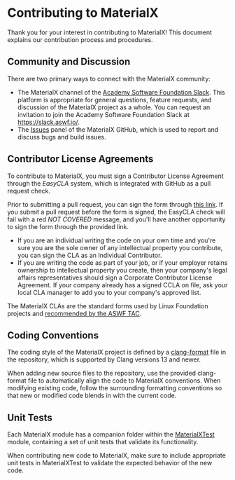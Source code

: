 # Contributing to MaterialX

Thank you for your interest in contributing to MaterialX!  This document explains our contribution process and procedures.

## Community and Discussion

There are two primary ways to connect with the MaterialX community:

* The MaterialX channel of the [Academy Software Foundation Slack](http://academysoftwarefdn.slack.com/).  This platform is appropriate for general questions, feature requests, and discussion of the MaterialX project as a whole.  You can request an invitation to join the Academy Software Foundation Slack at https://slack.aswf.io/.
* The [Issues](https://github.com/AcademySoftwareFoundation/MaterialX/issues) panel of the MaterialX GitHub, which is used to report and discuss bugs and build issues.

## Contributor License Agreements

To contribute to MaterialX, you must sign a Contributor License Agreement through the *EasyCLA* system, which is integrated with GitHub as a pull request check.

Prior to submitting a pull request, you can sign the form through [this link](https://contributor.easycla.lfx.linuxfoundation.org/#/cla/project/68fa91fe-51fe-41ac-a21d-e0a0bf688a53/user/564e571e-12d7-4857-abd4-898939accdd7).  If you submit a pull request before the form is signed, the EasyCLA check will fail with a red *NOT COVERED* message, and you'll have another opportunity to sign the form through the provided link.

* If you are an individual writing the code on your own time and you're sure you are the sole owner of any intellectual property you contribute, you can sign the CLA as an Individual Contributor.
* If you are writing the code as part of your job, or if your employer retains ownership to intellectual property you create, then your company's legal affairs representatives should sign a Corporate Contributor License Agreement.  If your company already has a signed CCLA on file, ask your local CLA manager to add you to your company's approved list.

The MaterialX CLAs are the standard forms used by Linux Foundation projects and [recommended by the ASWF TAC](https://github.com/AcademySoftwareFoundation/tac/blob/main/process/contributing.md#contributor-license-agreement-cla).

## Coding Conventions

The coding style of the MaterialX project is defined by a [clang-format](.clang-format) file in the repository, which is supported by Clang versions 13 and newer.

When adding new source files to the repository, use the provided clang-format file to automatically align the code to MaterialX conventions.  When modifying existing code, follow the surrounding formatting conventions so that new or modified code blends in with the current code.

## Unit Tests

Each MaterialX module has a companion folder within the [MaterialXTest](source/MaterialXTest) module, containing a set of unit tests that validate its functionality.

When contributing new code to MaterialX, make sure to include appropriate unit tests in MaterialXTest to validate the expected behavior of the new code.
